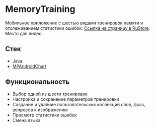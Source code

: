# MemoryTraining
Мобильное приложение с шестью видами тренировок памяти и отслеживанием статистики ошибок. [Ссылка на страницу в RuStore](https://www.rustore.ru/catalog/app/com.youngsophomore).
Место для видео
## Стек
- Java
- [MPAndroidChart](https://github.com/PhilJay/MPAndroidChart)
## Функциональность
- Выбор одной из шести тренировок
- Настройка и сохранение параметров тренировки
- Создание и удалние пользовательских коллекций слов, фраз, вопросов к изображению
- Просмотр статистики ошибок
- Смена языка
